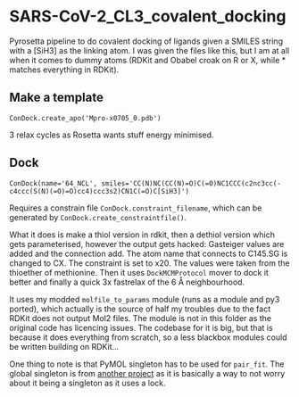 # SARS-CoV-2_CL3_covalent_docking

Pyrosetta pipeline to do covalent docking of ligands given a SMILES string with a [SiH3] as the linking atom. I was given the files like this, but I am at all when it comes to dummy atoms (RDKit and Obabel croak on R or X, while * matches everything in RDKit).

	
## Make a template

	ConDock.create_apo('Mpro-x0705_0.pdb')

3 relax cycles as Rosetta wants stuff energy minimised.

## Dock

	ConDock(name='64_NCL', smiles='CC(N)NC(CC(N)=O)C(=O)NC1CCC(c2nc3cc(-c4ccc(S(N)(=O)=O)cc4)ccc3s2)CN1C(=O)C[SiH3]')

Requires a constrain file `ConDock.constraint_filename`, which can be generated by `ConDock.create_constraintfile()`.

What it does is make a thiol version in rdkit, then a dethiol version which gets parameterised, however the output gets hacked: Gasteiger values are added and the connection add.
The atom name that connects to C145.SG is changed to CX.
The constraint is set to x20. The values were taken from the thioether of methionine.
Then it uses `DockMCMProtocol` mover to dock it better and finally a quick 3x fastrelax of the 6 Å neighbourhood.

It uses my modded `molfile_to_params` module (runs as a module and py3 ported), which actually is the source of half my troubles due to the fact RDKit does not output Mol2 files.
The module is not in this folder as the original code has licencing issues.
The codebase for it is big, but that is because it does everything from scratch, so a less blackbox modules could be written building on RDKit...

One thing to note is that PyMOL singleton has to be used for `pair_fit`. The global singleton is from [another project](https://raw.githubusercontent.com/matteoferla/MichelaNGLo-transpiler/master/michelanglo_transpiler/locking_singleton_pymol.py) as it is basically a way to not worry about it being a singleton as it uses a lock.	
